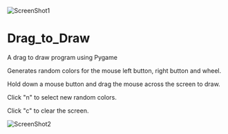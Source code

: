 
![ScreenShot1](https://github.com/salleya/ScreenShot1.png)

# Drag_to_Draw
A drag to draw program using Pygame

Generates random colors for the mouse left button, right button and wheel.

Hold down a mouse button and drag the mouse across the screen to draw.

Click "n" to select new random colors.

Click "c" to clear the screen.

![ScreenShot2](https://github.com/salleya/ScreenShot2.png)
